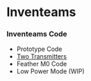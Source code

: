 # Inventeams
### Inventeams Code
- Prototype Code
- [Two Transmitters](https://www.youtube.com/watch?v=h-fS232p5H8)
- Feather M0 Code
- Low Power Mode (WIP)
